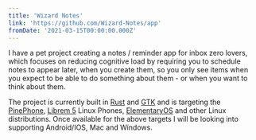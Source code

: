 ```yaml
---
title: 'Wizard Notes'
link: 'https://github.com/Wizard-Notes/app'
fromDate: '2021-03-15T00:00:00.000Z'
---
```


I have a pet project creating a notes / reminder app for inbox zero lovers, which focuses on reducing cognitive load by requiring you to schedule notes to appear later, when you create them, so you only see items when you expect to be able to do something about them - or when you want to think about them.

The project is currently built in [Rust](https://www.rust-lang.org/) and [GTK](https://www.gtk.org/) and is targeting the [PinePhone](https://www.pine64.org/pinephone/), [Librem 5](https://puri.sm/products/librem-5/) Linux Phones, [ElementaryOS](https://elementary.io/) and other Linux distributions. Once available for the above targets I will be looking into supporting Android/IOS, Mac and Windows.
